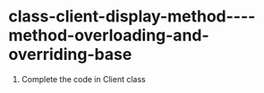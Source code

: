 # class-client-display-method----method-overloading-and-overriding-base

1. Complete the code in Client class